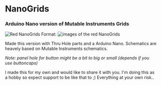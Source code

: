 # NanoGrids
### Arduino Nano version of Mutable Instruments Grids

![Red NanoGrids](/Images/blue.jpeg)
Format: ![images of the red NanoGrids](url)

Made this version  with Thru Hole parts and a Arduino Nano.
Schematics are heavely based on Mutable Instruments schematics.

_Note: panel hole for button might be a bit to big or small (depends if you use buttoncaps)_

I made this for my own and would like to share it with you. I'm doing this as a hobby so expect support to be like that to ;)
Everything at your own risk..
